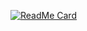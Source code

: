   [![ReadMe Card](https://github-readme-stats.vercel.app/api/pin/?username=sameer882000&theme=dark&repo=Interactive-Quiz-App
)](https://github.com/sameer882000/Interactive-Quiz-App
)
